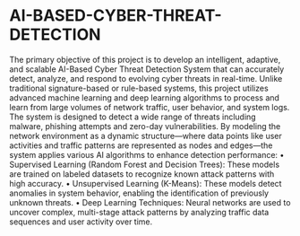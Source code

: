 # AI-BASED-CYBER-THREAT-DETECTION
The primary objective of this project is to develop an intelligent, adaptive, and scalable AI-Based Cyber Threat Detection System that can accurately detect, analyze, and respond to evolving cyber threats in real-time. Unlike traditional signature-based or rule-based systems, this project utilizes advanced machine learning and deep learning algorithms to process and learn from large volumes of network traffic, user behavior, and system logs. The system is designed to detect a wide range of threats including malware, phishing attempts and zero-day vulnerabilities.
By modeling the network environment as a dynamic structure—where data points like user activities and traffic patterns are represented as nodes and edges—the system applies various AI algorithms to enhance detection performance:
• Supervised Learning (Random Forest and Decision Trees): These models are trained on labeled datasets to recognize known attack patterns with high accuracy.
• Unsupervised Learning (K-Means): These models detect anomalies in system behavior, enabling the identification of previously unknown threats.
• Deep Learning Techniques: Neural networks are used to uncover complex, multi-stage attack patterns by analyzing traffic data sequences and user activity over time.
